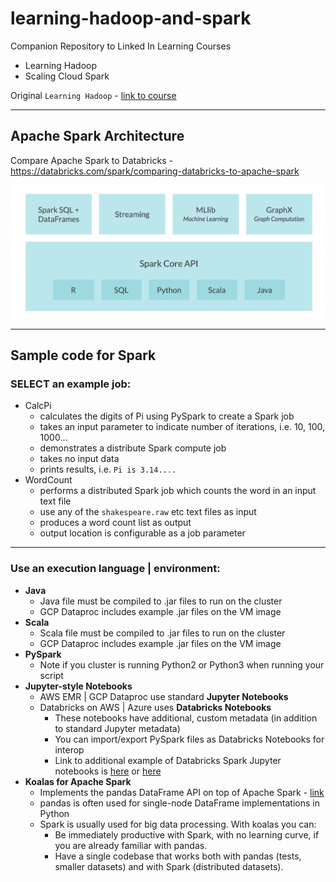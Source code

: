# learning-hadoop-and-spark

Companion Repository to Linked In Learning Courses
- Learning Hadoop
- Scaling Cloud Spark  

Original `Learning Hadoop` - [link to course](https://www.lynda.com/Hadoop-tutorials/Hadoop-Fundamentals/191942-2.html)

---

## Apache Spark Architecture

Compare Apache Spark to Databricks - https://databricks.com/spark/comparing-databricks-to-apache-spark  

![Spark Arch](../images/spark-arch.png)

---

## Sample code for Spark

### SELECT an example job:
- CalcPi
    - calculates the digits of Pi using PySpark to create a Spark job
    - takes an input parameter to indicate number of iterations, i.e. 10, 100, 1000...
    - demonstrates a distribute Spark compute job
    - takes no input data
    - prints results, i.e. `Pi is 3.14....`
- WordCount
    - performs a distributed Spark job which counts the word in an input text file
    - use any of the `shakespeare.raw` etc text files as input
    - produces a word count list as output
    - output location is configurable as a job parameter

---

### Use an execution language | environment:
- **Java**
    - Java file must be compiled to .jar files to run on the cluster
    - GCP Dataproc includes example .jar files on the VM image
- **Scala**
    - Scala file must be compiled to .jar files to run on the cluster
    - GCP Dataproc includes example .jar files on the VM image
- **PySpark**
    - Note if you cluster is running Python2 or Python3 when running your script
- **Jupyter-style Notebooks**
    - AWS EMR | GCP Dataproc use standard **Jupyter Notebooks**
    - Databricks on AWS | Azure uses **Databricks Notebooks**
        - These notebooks have additional, custom metadata (in addition to standard Jupyter metadata)
        - You can import/export PySpark files as Databricks Notebooks for interop
        - Link to additional example of Databricks Spark Jupyter notebooks is [here](https://github.com/dennyglee/databricks) or [here](https://databricks.com/resources?_sft_resource_type=example-notebook#databricks-jump-start)
 - **Koalas for Apache Spark**
     - Implements the pandas DataFrame API on top of Apache Spark - [link](https://github.com/databricks/koalas)
     - pandas is often used for single-node DataFrame implementations in Python
     - Spark is usually used for big data processing. With koalas you can:
         - Be immediately productive with Spark, with no learning curve, if you are already familiar with pandas.
         - Have a single codebase that works both with pandas (tests, smaller datasets) and with Spark (distributed datasets).
